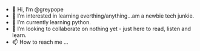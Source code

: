 - 👋 Hi, I’m @greypope
- 👀 I’m interested in learning everthing/anything...am a newbie tech junkie.
- 🌱 I’m currently learning python.
- 💞️ I’m looking to collaborate on nothing yet - just here to read, listen and learn.
- 📫 How to reach me ...

<!---
greypope/greypope is a ✨ special ✨ repository because its `README.md` (this file) appears on your GitHub profile.
You can click the Preview link to take a look at your changes.
--->
